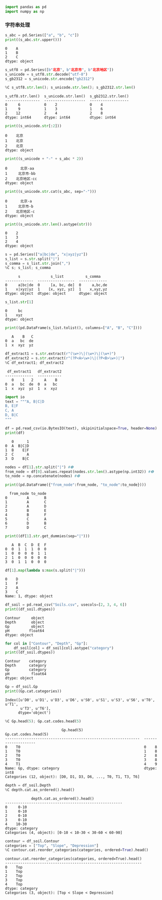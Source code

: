 

```python
import pandas as pd
import numpy as np
```

### 字符串处理


```python
s_abc = pd.Series(["a", "b", "c"])
print((s_abc.str.upper()))
```

    0    A
    1    B
    2    C
    dtype: object



```python
s_utf8 = pd.Series([b"北京", b"北京市", b"北京地区"])
s_unicode = s_utf8.str.decode("utf-8")
s_gb2312 = s_unicode.str.encode("gb2312")

%C s_utf8.str.len(); s_unicode.str.len(); s_gb2312.str.len()
```

    s_utf8.str.len()  s_unicode.str.len()  s_gb2312.str.len()
    ----------------  -------------------  ------------------
    0     6           0    2               0    4            
    1     9           1    3               1    6            
    2    12           2    4               2    8            
    dtype: int64      dtype: int64         dtype: int64      



```python
print((s_unicode.str[:2]))
```

    0    北京
    1    北京
    2    北京
    dtype: object



```python
print((s_unicode + "-" + s_abc * 2))
```

    0      北京-aa
    1     北京市-bb
    2    北京地区-cc
    dtype: object



```python
print((s_unicode.str.cat(s_abc, sep="-")))
```

    0      北京-a
    1     北京市-b
    2    北京地区-c
    dtype: object



```python
print((s_unicode.str.len().astype(str)))
```

    0    2
    1    3
    2    4
    dtype: object



```python
s = pd.Series(["a|bc|de", "x|xyz|yz"])
s_list = s.str.split("|")
s_comma = s_list.str.join(",")
%C s; s_list; s_comma
```

          s              s_list          s_comma   
    -------------  -----------------  -------------
    0     a|bc|de  0     [a, bc, de]  0     a,bc,de
    1    x|xyz|yz  1    [x, xyz, yz]  1    x,xyz,yz
    dtype: object  dtype: object      dtype: object



```python
s_list.str[1]
```




    0     bc
    1    xyz
    dtype: object




```python
print((pd.DataFrame(s_list.tolist(), columns=["A", "B", "C"])))
```

       A    B   C
    0  a   bc  de
    1  x  xyz  yz



```python
df_extract1 = s.str.extract(r"(\w+)\|(\w+)\|(\w+)")
df_extract2 = s.str.extract(r"(?P<A>\w+)\|(?P<B>\w+)|")
%C df_extract1; df_extract2
```

     df_extract1   df_extract2
    -------------  -----------
       0    1   2     A    B  
    0  a   bc  de  0  a   bc  
    1  x  xyz  yz  1  x  xyz  



```python
import io
text = """A, B|C|D
B, E|F
C, A
D, B|C
"""

df = pd.read_csv(io.BytesIO(text), skipinitialspace=True, header=None)
print(df)
```

       0      1
    0  A  B|C|D
    1  B    E|F
    2  C      A
    3  D    B|C



```python
nodes = df[1].str.split("|") #❶
from_node = df[0].values.repeat(nodes.str.len().astype(np.int32)) #❷
to_node = np.concatenate(nodes) #❸

print((pd.DataFrame({"from_node":from_node, "to_node":to_node})))
```

      from_node to_node
    0         A       B
    1         A       C
    2         A       D
    3         B       E
    4         B       F
    5         C       A
    6         D       B
    7         D       C



```python
print((df[1].str.get_dummies(sep="|")))
```

       A  B  C  D  E  F
    0  0  1  1  1  0  0
    1  0  0  0  0  1  1
    2  1  0  0  0  0  0
    3  0  1  1  0  0  0



```python
df[1].map(lambda s:max(s.split("|")))
```




    0    D
    1    F
    2    A
    3    C
    Name: 1, dtype: object




```python
df_soil = pd.read_csv("Soils.csv", usecols=[2, 3, 4, 6])
print((df_soil.dtypes))
```

    Contour     object
    Depth       object
    Gp          object
    pH         float64
    dtype: object



```python
for col in ["Contour", "Depth", "Gp"]:
    df_soil[col] = df_soil[col].astype("category")
print((df_soil.dtypes))
```

    Contour    category
    Depth      category
    Gp         category
    pH          float64
    dtype: object



```python
Gp = df_soil.Gp
print((Gp.cat.categories))
```

    Index([u'D0', u'D1', u'D3', u'D6', u'S0', u'S1', u'S3', u'S6', u'T0', u'T1',
           u'T3', u'T6'],
          dtype='object')



```python
%C Gp.head(5); Gp.cat.codes.head(5)
```

                              Gp.head(5)                            Gp.cat.codes.head(5)
    --------------------------------------------------------------  --------------------
    0    T0                                                         0    8              
    1    T0                                                         1    8              
    2    T0                                                         2    8              
    3    T0                                                         3    8              
    4    T1                                                         4    9              
    Name: Gp, dtype: category                                       dtype: int8         
    Categories (12, object): [D0, D1, D3, D6, ..., T0, T1, T3, T6]                      



```python
depth = df_soil.Depth
%C depth.cat.as_ordered().head()
```

                depth.cat.as_ordered().head()             
    ------------------------------------------------------
    0     0-10                                            
    1     0-10                                            
    2     0-10                                            
    3     0-10                                            
    4    10-30                                            
    dtype: category                                       
    Categories (4, object): [0-10 < 10-30 < 30-60 < 60-90]



```python
contour = df_soil.Contour
categories = ["Top", "Slope", "Depression"]
%C contour.cat.reorder_categories(categories, ordered=True).head()
```

    contour.cat.reorder_categories(categories, ordered=True).head()
    ---------------------------------------------------------------
    0    Top                                                       
    1    Top                                                       
    2    Top                                                       
    3    Top                                                       
    4    Top                                                       
    dtype: category                                                
    Categories (3, object): [Top < Slope < Depression]             

